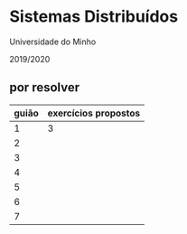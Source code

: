 # Sistemas Distribuídos
Universidade do Minho

2019/2020

## por resolver
guião | exercícios propostos
---|---
1 | 3
2 |
3 |
4 |
5 |
6 |
7 |
